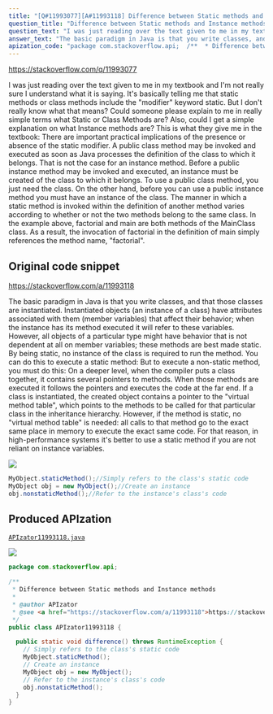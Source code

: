 ```yaml
---
title: "[Q#11993077][A#11993118] Difference between Static methods and Instance methods"
question_title: "Difference between Static methods and Instance methods"
question_text: "I was just reading over the text given to me in my textbook and I'm not really sure I understand what it is saying. It's basically telling me that static methods or class methods include the \"modifier\" keyword static. But I don't really know what that means? Could someone please explain to me in really simple terms what Static or Class Methods are? Also, could I get a simple explanation on what Instance methods are? This is what they give me in the textbook: There are important practical implications of the presence or absence of the static modifier. A public class method may be invoked and executed as soon as Java processes the definition of the class to which it belongs. That is not the case for an instance method. Before a public instance method may be invoked and executed, an instance must be created of the class to which it belongs. To use a public class method, you just need the class. On the other hand, before you can use a public instance method you must have an instance of the class. The manner in which a static method is invoked within the definition of another method varies according to whether or not the two methods belong to the same class. In the example above, factorial and main are both methods of the MainClass class. As a result, the invocation of factorial in the definition of main simply references the method name, \"factorial\"."
answer_text: "The basic paradigm in Java is that you write classes, and that those classes are instantiated. Instantiated objects (an instance of a class) have attributes associated with them (member variables) that affect their behavior; when the instance has its method executed it will refer to these variables. However, all objects of a particular type might have behavior that is not dependent at all on member variables; these methods are best made static. By being static, no instance of the class is required to run the method. You can do this to execute a static method: But to execute a non-static method, you must do this: On a deeper level, when the compiler puts a class together, it contains several pointers to methods. When those methods are executed it follows the pointers and executes the code at the far end. If a class is instantiated, the created object contains a pointer to the \"virtual method table\", which points to the methods to be called for that particular class in the inheritance hierarchy. However, if the method is static, no \"virtual method table\" is needed: all calls to that method go to the exact same place in memory to execute the exact same code. For that reason, in high-performance systems it's better to use a static method if you are not reliant on instance variables."
apization_code: "package com.stackoverflow.api;  /**  * Difference between Static methods and Instance methods  *  * @author APIzator  * @see <a href=\"https://stackoverflow.com/a/11993118\">https://stackoverflow.com/a/11993118</a>  */ public class APIzator11993118 {    public static void difference() throws RuntimeException {     // Simply refers to the class's static code     MyObject.staticMethod();     // Create an instance     MyObject obj = new MyObject();     // Refer to the instance's class's code     obj.nonstaticMethod();   } }"
---
```


https://stackoverflow.com/q/11993077

I was just reading over the text given to me in my textbook and I&#x27;m not really sure I understand what it is saying. It&#x27;s basically telling me that static methods or class methods include the &quot;modifier&quot; keyword static. But I don&#x27;t really know what that means?
Could someone please explain to me in really simple terms what Static or Class Methods are?
Also, could I get a simple explanation on what Instance methods are?
This is what they give me in the textbook:
There are important practical implications of the presence or absence of the static modifier. A public class method may be invoked and executed as soon as Java processes the definition of the class to which it belongs. That is not the case for an instance method. Before a public instance method may be invoked and executed, an instance must be created of the class to which it belongs. To use a public class method, you just need the class. On the other hand, before you can use a public instance method you must have an instance of the class.
The manner in which a static method is invoked within the definition of another method varies according to whether or not the two methods belong to the same class. In the example above, factorial and main are both methods of the MainClass class. As a result, the invocation of factorial in the definition of main simply references the method name, &quot;factorial&quot;.



## Original code snippet

https://stackoverflow.com/a/11993118

The basic paradigm in Java is that you write classes, and that those classes are instantiated. Instantiated objects (an instance of a class) have attributes associated with them (member variables) that affect their behavior; when the instance has its method executed it will refer to these variables.
However, all objects of a particular type might have behavior that is not dependent at all on member variables; these methods are best made static. By being static, no instance of the class is required to run the method.
You can do this to execute a static method:
But to execute a non-static method, you must do this:
On a deeper level, when the compiler puts a class together, it contains several pointers to methods. When those methods are executed it follows the pointers and executes the code at the far end. If a class is instantiated, the created object contains a pointer to the &quot;virtual method table&quot;, which points to the methods to be called for that particular class in the inheritance hierarchy. However, if the method is static, no &quot;virtual method table&quot; is needed: all calls to that method go to the exact same place in memory to execute the exact same code. For that reason, in high-performance systems it&#x27;s better to use a static method if you are not reliant on instance variables.

<div class="code-logo"><img src="/stackoverflow.png" /></div>

```java
MyObject.staticMethod();//Simply refers to the class's static code
MyObject obj = new MyObject();//Create an instance
obj.nonstaticMethod();//Refer to the instance's class's code
```

## Produced APIzation

[`APIzator11993118.java`](https://github.com/pasqualesalza/apization-temp-data/raw/master/search/APIzator11993118.java)

<div class="code-logo"><img src="/apizator.png" /></div>

```java
package com.stackoverflow.api;

/**
 * Difference between Static methods and Instance methods
 *
 * @author APIzator
 * @see <a href="https://stackoverflow.com/a/11993118">https://stackoverflow.com/a/11993118</a>
 */
public class APIzator11993118 {

  public static void difference() throws RuntimeException {
    // Simply refers to the class's static code
    MyObject.staticMethod();
    // Create an instance
    MyObject obj = new MyObject();
    // Refer to the instance's class's code
    obj.nonstaticMethod();
  }
}

```